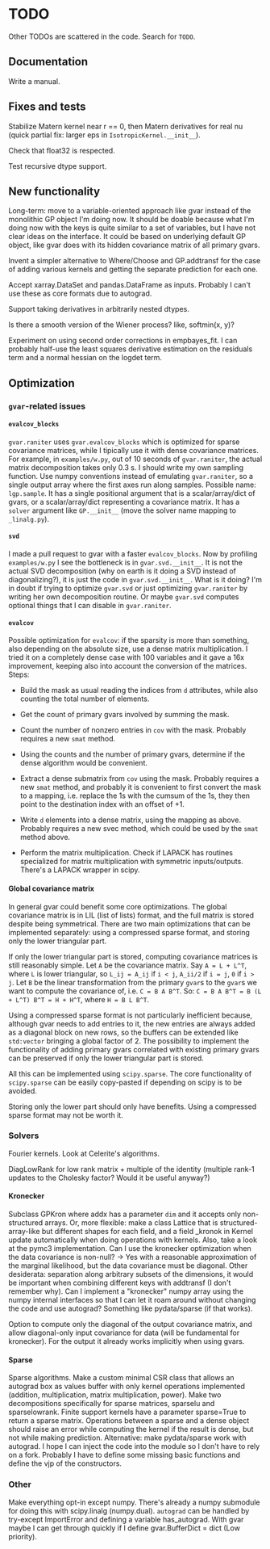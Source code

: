 # TODO

Other TODOs are scattered in the code. Search for `TODO`.

## Documentation

Write a manual.

## Fixes and tests

Stabilize Matern kernel near r == 0, then Matern derivatives for real nu
(quick partial fix: larger eps in `IsotropicKernel.__init__`).

Check that float32 is respected.

Test recursive dtype support.

## New functionality

Long-term: move to a variable-oriented approach like gvar instead of the
monolithic GP object I'm doing now. It should be doable because what I'm
doing now with the keys is quite similar to a set of variables, but I have
not clear ideas on the interface. It could be based on underlying default
GP object, like gvar does with its hidden covariance matrix of all primary
gvars.

Invent a simpler alternative to Where/Choose and GP.addtransf for the case
of adding various kernels and getting the separate prediction for each one.

Accept xarray.DataSet and pandas.DataFrame as inputs. Probably I can't use
these as core formats due to autograd.

Support taking derivatives in arbitrarily nested dtypes.

Is there a smooth version of the Wiener process? like, softmin(x, y)?

Experiment on using second order corrections in empbayes_fit. I can
probably half-use the least squares derivative estimation on the residuals
term and a normal hessian on the logdet term.

## Optimization

### `gvar`-related issues

#### `evalcov_blocks`

`gvar.raniter` uses `gvar.evalcov_blocks` which is optimized for sparse
covariance matrices, while I tipically use it with dense covariance matrices.
For example, in `examples/w.py`, out of 10 seconds of `gvar.raniter`, the
actual matrix decomposition takes only 0.3 s. I should write my own sampling
function. Use numpy conventions instead of emulating `gvar.raniter`, so a
single output array where the first axes run along samples. Possible name:
`lgp.sample`. It has a single positional argument that is a scalar/array/dict
of gvars, or a scalar/array/dict representing a covariance matrix. It has a
`solver` argument like `GP.__init__` (move the solver name mapping to
`_linalg.py`).

#### `svd`

I made a pull request to gvar with a faster `evalcov_blocks`. Now by profiling
`examples/w.py` I see the bottleneck is in `gvar.svd.__init__`. It is not the
actual SVD decomposition (why on earth is it doing a SVD instead of
diagonalizing?), it is just the code in `gvar.svd.__init__`. What is it doing?
I'm in doubt if trying to optimize `gvar.svd` or just optimizing `gvar.raniter`
by writing her own decomposition routine. Or maybe `gvar.svd` computes optional
things that I can disable in `gvar.raniter`.

#### `evalcov`

Possible optimization for `evalcov`: if the sparsity is more than something,
also depending on the absolute size, use a dense matrix multiplication. I tried
it on a completely dense case with 100 variables and it gave a 16x improvement,
keeping also into account the conversion of the matrices. Steps:

  * Build the mask as usual reading the indices from `d` attributes, while also
    counting the total number of elements.
  
  * Get the count of primary gvars involved by summing the mask.
  
  * Count the number of nonzero entries in `cov` with the mask. Probably
    requires a new `smat` method.
    
  * Using the counts and the number of primary gvars, determine if the dense
    algorithm would be convenient.
    
  * Extract a dense submatrix from `cov` using the mask. Probably requires a
    new `smat` method, and probably it is convenient to first convert the
    mask to a mapping, i.e. replace the 1s with the cumsum of the 1s, they then
    point to the destination index with an offset of +1.
    
  * Write `d` elements into a dense matrix, using the mapping as above.
    Probably requires a new svec method, which could be used by the `smat`
    method above.
    
  * Perform the matrix multiplication. Check if LAPACK has routines specialized
    for matrix multiplication with symmetric inputs/outputs. There's a LAPACK
    wrapper in scipy.

#### Global covariance matrix

In general gvar could benefit some core optimizations. The global covariance
matrix is in LIL (list of lists) format, and the full matrix is stored despite
being symmetrical. There are two main optimizations that can be implemented
separately: using a compressed sparse format, and storing only the lower
triangular part.

If only the lower triangular part is stored, computing covariance matrices is
still reasonably simple. Let `A` be the covariance matrix. Say `A = L + L^T`,
where `L` is lower triangular, so `L_ij = A_ij` if `i < j`, `A_ii/2` if `i = j`,
`0` if `i > j`. Let `B` be the linear transformation from the primary `gvar`s
to the `gvar`s we want to compute the covariance of, i.e. `C = B A B^T`. So:
`C = B A B^T = B (L + L^T) B^T = H + H^T`, where `H = B L B^T`.

Using a compressed sparse format is not particularly inefficient because,
although gvar needs to add entries to it, the new entries are always added as
a diagonal block on new rows, so the buffers can be extended like `std:vector`
bringing a global factor of 2. The possibility to implement the functionality
of adding primary gvars correlated with existing primary gvars can be preserved
if only the lower triangular part is stored.

All this can be implemented using `scipy.sparse`. The core functionality of
`scipy.sparse` can be easily copy-pasted if depending on scipy is to be avoided.

Storing only the lower part should only have benefits. Using a compressed
sparse format may not be worth it.

### Solvers

Fourier kernels. Look at Celerite's algorithms.

DiagLowRank for low rank matrix + multiple of the identity (multiple rank-1
updates to the Cholesky factor? Would it be useful anyway?)

#### Kronecker

Subclass GPKron where addx has a parameter `dim` and it accepts only
non-structured arrays. Or, more flexible: make a class Lattice that is
structured-array-like but different shapes for each field, and a field _kronok
in Kernel update automatically when doing operations with kernels. Also, take a
look at the pymc3 implementation. Can I use the kronecker optimization when the
data covariance is non-null? -> Yes with a reasonable approximation of the
marginal likelihood, but the data covariance must be diagonal. Other
desiderata: separation along arbitrary subsets of the dimensions, it would be
important when combining different keys with addtransf (I don't remember why).
Can I implement a "kronecker" numpy array using the numpy internal interfaces
so that I can let it roam around without changing the code and use autograd?
Something like pydata/sparse (if that works).

Option to compute only the diagonal of the output covariance matrix, and
allow diagonal-only input covariance for data (will be fundamental for
kronecker). For the output it already works implicitly when using gvars.

#### Sparse

Sparse algorithms. Make a custom minimal CSR class that allows an autograd
box as values buffer with only kernel operations implemented (addition,
multiplication, matrix multiplication, power). Make two decompositions
specifically for sparse matrices, sparselu and sparselowrank. Finite support
kernels have a parameter sparse=True to return a sparse matrix. Operations
between a sparse and a dense object should raise an error while computing
the kernel if the result is dense, but not while making prediction.
Alternative: make pydata/sparse work with autograd. I hope I can inject the
code into the module so I don't have to rely on a fork. Probably I have to
define some missing basic functions and define the vjp of the constructors.

### Other

Make everything opt-in except numpy. There's already a numpy submodule for
doing this with scipy.linalg (numpy.dual). `autograd` can be handled by
try-except ImportError and defining a variable has_autograd. With gvar maybe I
can get through quickly if I define gvar.BufferDict = dict (Low priority).
